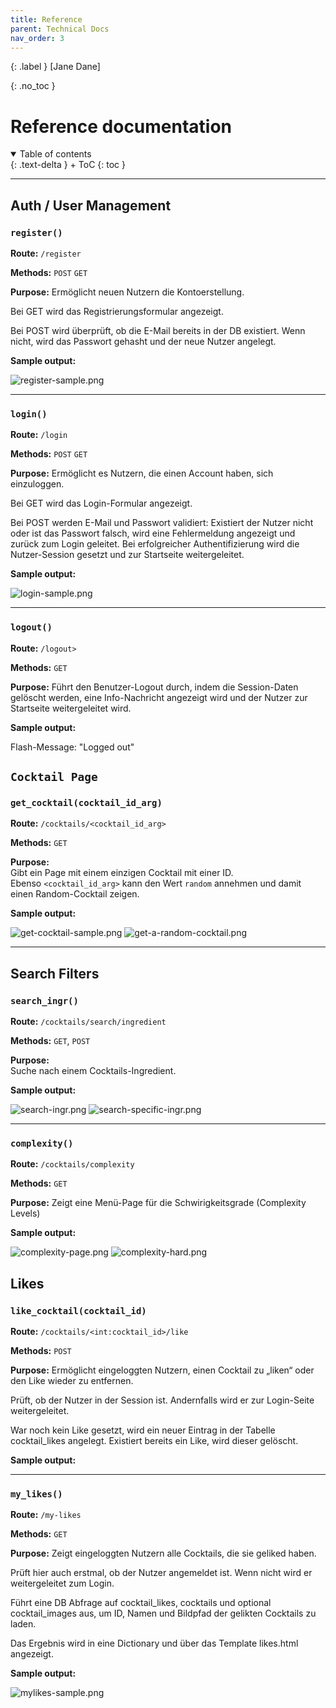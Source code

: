 ```yaml
---
title: Reference
parent: Technical Docs
nav_order: 3
---
```


{: .label }
[Jane Dane]

{: .no_toc }
# Reference documentation


<details open markdown="block">
{: .text-delta }
<summary>Table of contents</summary>
+ ToC
{: toc }
</details>

---

## Auth / User Management

### `register()`

**Route:** `/register`

**Methods:** `POST` `GET`

**Purpose:** Ermöglicht neuen Nutzern die Konto­erstellung.

Bei GET wird das Registrierungsformular angezeigt.

Bei POST wird überprüft, ob die E-Mail bereits in der DB existiert. Wenn nicht, wird das Passwort gehasht und der neue Nutzer angelegt.

**Sample output:**

![register-sample.png](images/register-sample.png)

---

### `login()`

**Route:** `/login`

**Methods:** `POST` `GET`

**Purpose:** Ermöglicht es Nutzern, die einen Account haben, sich einzuloggen.

Bei GET wird das Login-Formular angezeigt.

Bei POST werden E-Mail und Passwort validiert: Existiert der Nutzer nicht oder ist das Passwort falsch, wird eine Fehlermeldung angezeigt und zurück zum Login geleitet. Bei erfolgreicher Authentifizierung wird die Nutzer-Session gesetzt und zur Startseite weitergeleitet.

**Sample output:**

![login-sample.png](images/login-sample.png)

---

### `logout()`

**Route:** `/logout>`

**Methods:** `GET`

**Purpose:** Führt den Benutzer-Logout durch, indem die Session-Daten gelöscht werden, eine Info-Nachricht angezeigt wird und der Nutzer zur Startseite weitergeleitet wird.

**Sample output:**

Flash-Message: "Logged out"

## `Cocktail Page`

### `get_cocktail(cocktail_id_arg)`

**Route:** `/cocktails/<cocktail_id_arg>`

**Methods:** `GET`

**Purpose:**  
Gibt ein Page mit einem einzigen Cocktail mit einer ID.  
Ebenso `<cocktail_id_arg>` kann den Wert `random` annehmen und damit einen Random-Cocktail zeigen.

**Sample output:**

![get-cocktail-sample.png](images/get-cocktail-sample.png)
![get-a-random-cocktail.png](images/get-a-random-cocktail.png)

---

## Search Filters

### `search_ingr()`

**Route:** `/cocktails/search/ingredient`

**Methods:** `GET`, `POST`

**Purpose:**   
Suche nach einem Cocktails-Ingredient.

**Sample output:**

![search-ingr.png](images/search-ingr.png)
![search-specific-ingr.png](images/search-specific-ingr.png)

---

### `complexity()`

**Route:** `/cocktails/complexity`

**Methods:** `GET`

**Purpose:** Zeigt eine Menü-Page für die Schwirigkeitsgrade (Complexity Levels) 

**Sample output:**

![complexity-page.png](images/complexity-page.png)
![complexity-hard.png](images/complexity-hard.png)

## Likes

### `like_cocktail(cocktail_id)`

**Route:** `/cocktails/<int:cocktail_id>/like`

**Methods:** `POST`

**Purpose:** Ermöglicht eingeloggten Nutzern, einen Cocktail zu „liken“ oder den Like wieder zu entfernen.

Prüft, ob der Nutzer in der Session ist. Andernfalls wird er zur Login-Seite weitergeleitet.

War noch kein Like gesetzt, wird ein neuer Eintrag in der Tabelle cocktail_likes angelegt. Existiert bereits ein Like, wird dieser gelöscht. 

**Sample output:**

---

### `my_likes()`

**Route:** `/my-likes`

**Methods:** `GET`

**Purpose:** Zeigt eingeloggten Nutzern alle Cocktails, die sie geliked haben.

Prüft hier auch erstmal, ob der Nutzer angemeldet ist. Wenn nicht wird er weitergeleitet zum Login.

Führt eine DB Abfrage auf cocktail_likes, cocktails und optional cocktail_images aus, um ID, Namen und Bildpfad der gelikten Cocktails zu laden.

Das Ergebnis wird in eine Dictionary und über das Template likes.html angezeigt. 

**Sample output:**

![mylikes-sample.png](images/mylikes-sample.png)